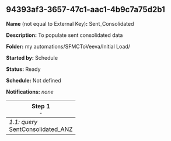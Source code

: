 ## 94393af3-3657-47c1-aac1-4b9c7a75d2b1

**Name** (not equal to External Key)**:** Sent_Consolidated

**Description:** To populate sent consolidated data

**Folder:** my automations/SFMCToVeeva/Initial Load/

**Started by:** Schedule

**Status:** Ready

**Schedule:** Not defined

**Notifications:** _none_


| Step 1<br>_<small>-</small>_ |
| --- |
| _1.1: query_<br>SentConsolidated_ANZ |
